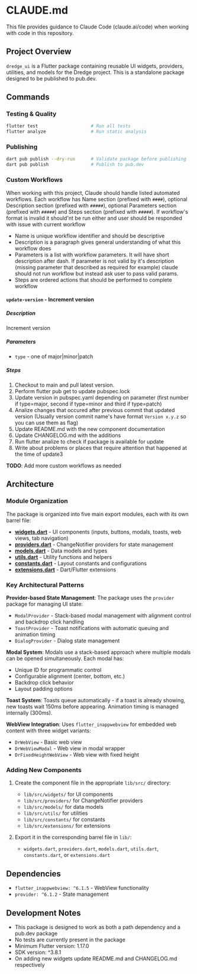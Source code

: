 # CLAUDE.md

This file provides guidance to Claude Code (claude.ai/code) when working with code in this repository.

## Project Overview

`dredge_ui` is a Flutter package containing reusable UI widgets, providers, utilities, and models for the Dredge project. This is a standalone package designed to be published to pub.dev.

## Commands

### Testing & Quality
```bash
flutter test                    # Run all tests
flutter analyze                 # Run static analysis
```

### Publishing
```bash
dart pub publish --dry-run      # Validate package before publishing
dart pub publish                # Publish to pub.dev
```

### Custom Workflows

When working with this project, Claude should handle listed automated workflows.
Each workflow has Name section (prefixed with `####`), optional Description section (prefixed with `#####`), optional Parameters section (prefixed with `#####`) and Steps section (prefixed with `#####`). If workflow's format is invalid it should'nt be run either and user should be responded with issue with current workflow

- Name is unique workflow identifier and should be descriptive
- Description is a paragraph gives general understanding of what this workflow does
- Parameters is a list with workflow parameters. It will have short description after dash. If parameter is not valid by it's description (missing parameter that described as required for example) claude should not run workflow but instead ask user to pass valid params.
- Steps are ordered actions that should be performed to complete workflow

#### `update-version` - Increment version

##### Description

Increment version

##### Parameters

- `type` - one of major|minor|patch

##### Steps

1. Checkout to main and pull latest version.
2. Perform flutter pub get to update pubspec.lock
3. Update version in pubspec.yaml depending on parameter (first number if type=major, second if type=minor and third if type=patch)
4. Analize changes that occured after previous commit that updated version (Usually version commit name's have format `Version x.y.z` so you can use them as flag)
5. Update README.md with the new component documentation
6. Update CHANGELOG.md with the additions
7. Run flutter analize to check if package is available for update
8. Write about problems or places that require attention that happened at the time of update3

**TODO**: Add more custom workflows as needed

## Architecture

### Module Organization

The package is organized into five main export modules, each with its own barrel file:

- **[widgets.dart](lib/widgets.dart)** - UI components (inputs, buttons, modals, toasts, web views, tab navigation)
- **[providers.dart](lib/providers.dart)** - ChangeNotifier providers for state management
- **[models.dart](lib/models.dart)** - Data models and types
- **[utils.dart](lib/utils.dart)** - Utility functions and helpers
- **[constants.dart](lib/constants.dart)** - Layout constants and configurations
- **[extensions.dart](lib/extensions.dart)** - Dart/Flutter extensions

### Key Architectural Patterns

**Provider-based State Management**: The package uses the `provider` package for managing UI state:
- `ModalProvider` - Stack-based modal management with alignment control and backdrop click handling
- `ToastProvider` - Toast notifications with automatic queuing and animation timing
- `DialogProvider` - Dialog state management

**Modal System**: Modals use a stack-based approach where multiple modals can be opened simultaneously. Each modal has:
- Unique ID for programmatic control
- Configurable alignment (center, bottom, etc.)
- Backdrop click behavior
- Layout padding options

**Toast System**: Toasts queue automatically - if a toast is already showing, new toasts wait 150ms before appearing. Animation timing is managed internally (300ms).

**WebView Integration**: Uses `flutter_inappwebview` for embedded web content with three widget variants:
- `DrWebView` - Basic web view
- `DrWebViewModal` - Web view in modal wrapper
- `DrFixedHeightWebView` - Web view with fixed height

### Adding New Components

1. Create the component file in the appropriate `lib/src/` directory:
   - `lib/src/widgets/` for UI components
   - `lib/src/providers/` for ChangeNotifier providers
   - `lib/src/models/` for data models
   - `lib/src/utils/` for utilities
   - `lib/src/constants/` for constants
   - `lib/src/extensions/` for extensions

2. Export it in the corresponding barrel file in `lib/`:
   - `widgets.dart`, `providers.dart`, `models.dart`, `utils.dart`, `constants.dart`, or `extensions.dart`

## Dependencies

- `flutter_inappwebview: ^6.1.5` - WebView functionality
- `provider: ^6.1.2` - State management

## Development Notes

- This package is designed to work as both a path dependency and a pub.dev package
- No tests are currently present in the package
- Minimum Flutter version: 1.17.0
- SDK version: ^3.8.1
- On adding new widgets update README.md and CHANGELOG.md respectively
